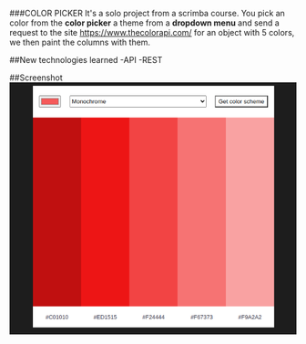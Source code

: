###COLOR PICKER
It's a solo project from a scrimba course. You pick an color from the **color picker** a theme from a **dropdown menu** and send a request to the site https://www.thecolorapi.com/ for an object with 5 colors, we then paint the columns with them.

##New technologies learned
-API
-REST

##Screenshot
![](Screenshot.png)